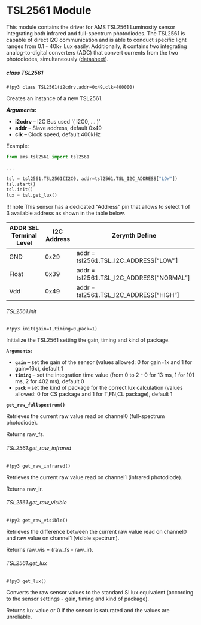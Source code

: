 # TSL2561 Module

This module contains the driver for AMS TSL2561 Luminosity sensor integrating both infrared and full-spectrum photodiodes. The TSL2561 is capable of direct I2C communication and is able to conduct specific light ranges from 0.1 - 40k+ Lux easily. Additionally, it contains two integrating analog-to-digital converters (ADC) that convert currents from the two photodiodes, simultaneously ([datasheet](http://ams.com/eng/content/download/250094/975485/file/TSL2560-61_DS000110_2-00.pdf)).

##### class TSL2561

```#!py3 class TSL2561(i2cdrv,addr=0x49,clk=400000)```

Creates an instance of a new TSL2561.


***Arguments:***

    

 - **i2cdrv** – I2C Bus used ‘( I2C0, … )’
 -  **addr** – Slave address, default 0x49
 - **clk** – Clock speed, default 400kHz

Example:

```py
from ams.tsl2561 import tsl2561

...

tsl = tsl2561.TSL2561(I2C0, addr=tsl2561.TSL_I2C_ADDRESS["LOW"])
tsl.start()
tsl.init()
lux = tsl.get_lux()
```

!!! note
	This sensor has a dedicated “Address” pin that allows to select 1 of 3 available address as shown in the table below.
	
| ADDR SEL Terminal Level | I2C Address | Zerynth Define                           |
|-------------------------|-------------|------------------------------------------|
| GND                     | 0x29        | addr = tsl2561.TSL_I2C_ADDRESS[“LOW”]    |
| Float                   | 0x39        | addr = tsl2561.TSL_I2C_ADDRESS[“NORMAL”] |
| Vdd                     | 0x49        | addr = tsl2561.TSL_I2C_ADDRESS[“HIGH”]   |

###### TSL2561.init

```#!py3 init(gain=1,timing=0,pack=1)```

Initialize the TSL2561 setting the gain, timing and kind of package.


**`Arguments:`**
 - **`gain`** – set the gain of the sensor (values allowed: 0 for gain=1x and 1 for gain=16x), default 1
 - **`timing`** – set the integration time value (from 0 to 2 - 0 for 13 ms, 1 for 101 ms, 2 for 402 ms), default 0
 - **`pack`** – set the kind of package for the correct lux calculation (values allowed: 0 for CS package and 1 for T,FN,CL package), default  1

**`get_raw_fullspectrum()`**

Retrieves the current raw value read on channel0 (full-spectrum photodiode).

Returns raw_fs.

###### TSL2561.get_raw_infrared

```#!py3 get_raw_infrared()```

Retrieves the current raw value read on channel1 (infrared photodiode).

Returns raw_ir.

###### TSL2561.get_raw_visible

```#!py3 get_raw_visible()```

Retrieves the difference between the current raw value read on channel0 and raw value on channel1 (visible spectrum).

Returns raw_vis = (raw_fs - raw_ir).

###### TSL2561.get_lux

```#!py3 get_lux()```

Converts the raw sensor values to the standard SI lux equivalent (according to the sensor settings - gain, timing and kind of package).

Returns lux value or 0 if the sensor is saturated and the values are unreliable.
<!--stackedit_data:
eyJoaXN0b3J5IjpbMTk1NDA0NzkzMV19
-->